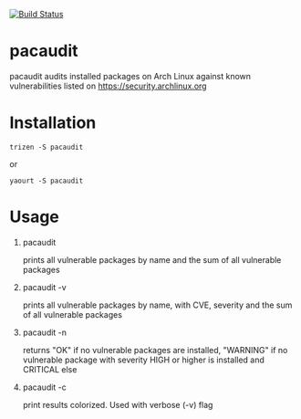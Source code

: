 [![Build Status](https://travis-ci.org/steffenfritz/pacaudit.svg?branch=master)](https://travis-ci.org/steffenfritz/pacaudit)


# pacaudit

pacaudit audits installed packages on Arch Linux against known vulnerabilities listed on https://security.archlinux.org

# Installation


    trizen -S pacaudit

or

    yaourt -S pacaudit 

# Usage

1. pacaudit
    
    prints all vulnerable packages by name and the sum of all vulnerable packages


2. pacaudit -v
    
    prints all vulnerable packages by name, with CVE, severity and the sum of all vulnerable packages


3. pacaudit -n
    
    returns "OK" if no vulnerable packages are installed, "WARNING" if no vulnerable package with severity HIGH or higher is installed and CRITICAL else

    
4. pacaudit -c
    
    print results colorized. Used with verbose (-v) flag
